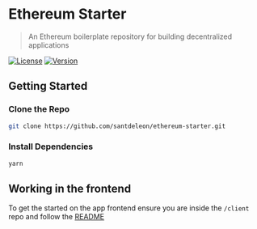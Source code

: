 # Ethereum Starter

> An Ethereum boilerplate repository for building decentralized applications

[![License](https://img.shields.io/github/license/santdeleon/ethereum-starter)](https://github.com/santdeleon/ethereum-starter/blob/main/LICENSE)
[![Version](https://img.shields.io/github/package-json/v/santdeleon/ethereum-starter)](https://github.com/santdeleon/ethereum-starter/blob/main/package.json)

## Getting Started

### Clone the Repo

```bash
git clone https://github.com/santdeleon/ethereum-starter.git

```

### Install Dependencies

```bash
yarn

```

## Working in the frontend

To get the started on the app frontend ensure you are inside the `/client` repo and follow the [README](./tree/main/client)
